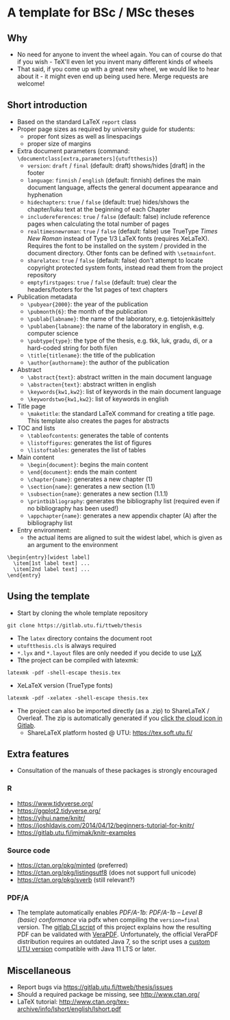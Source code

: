 # A template for BSc / MSc theses

## Why
- No need for anyone to invent the wheel again. You can of course do that
if you wish - TeX'll even let you invent many different kinds of wheels
- That said, if you come up with a great new wheel, we would like to hear about 
it - it might even end up being used here. Merge requests are welcome!

## Short introduction

- Based on the standard LaTeX `report` class
- Proper page sizes as required by university guide for students:
  - proper font sizes as well as linespacings
  - proper size of margins
- Extra document parameters (command: `\documentclass[extra,parameters]{utuftthesis}`)
  - `version`: `draft` / `final` (default: draft) shows/hides [draft] in the footer
  - `language`: `finnish` / `english` (default: finnish) defines the main document
    language, affects the general document appearance and hyphenation
  - `hidechapters`: `true` / `false` (default: true) hides/shows the chapter/luku
    text at the beginning of each Chapter
  - `includereferences`: `true` / `false` (default: false) include reference
    pages when calculating the total number of pages
  - `realtimesnewroman`: `true` / `false` (default: false) use TrueType *Times New Roman*
    instead of Type 1/3 LaTeX fonts (requires XeLaTeX). Requires the font to be installed
    on the system / provided in the document directory. Other fonts can
    be defined with `\setmainfont`.
  - `sharelatex`: `true` / `false` (default: false) don't attempt to locate
    copyright protected system fonts, instead read them from the project
    repository
  - `emptyfirstpages`: `true` / `false` (default: true) clear the headers/footers
    for the 1st pages of text chapters
- Publication metadata
  - `\pubyear{2000}`: the year of the publication
  - `\pubmonth{6}`: the month of the publication
  - `\publab{labname}`: the name of the laboratory, e.g. tietojenkäsittely
  - `\publaben{labname}`: the name of the laboratory in english, e.g. computer science
  - `\pubtype{type}`: the type of the thesis, e.g. tkk, luk, gradu, di, or a hard-coded string for both fi/en
  - `\title{titlename}`: the title of the publication
  - `\author{authorname}`: the author of the publication
- Abstract
  - `\abstract{text}`: abstract written in the main document language
  - `\abstracten{text}`: abstract written in english
  - `\keywords{kw1,kw2}`: list of keywords in the main document language
  - `\keywordstwo{kw1,kw2}`: list of keywords in english
- Title page
  - `\maketitle`: the standard LaTeX command for creating a title page. This template
    also creates the pages for abstracts
- TOC and lists
  - `\tableofcontents`: generates the table of contents
  - `\listoffigures`: generates the list of figures
  - `\listoftables`: generates the list of tables
- Main content
  - `\begin{document}`: begins the main content
  - `\end{document}`: ends the main content
  - `\chapter{name}`: generates a new chapter (1)
  - `\section{name}`: generates a new section (1.1)
  - `\subsection{name}`: generates a new section (1.1.1)
  - `\printbibliography`: generates the bibliography list
    (required even if no bibliography has been used!)
  - `\appchapter{name}`:  generates a new appendix chapter (A) after the bibliography list
- Entry environment:
  - the actual items are aligned to suit the widest label, which is
    given as an argument to the environment
```
\begin{entry}[widest label]
  \item[1st label text] ...
  \item[2nd label text] ...
\end{entry}
```

## Using the template

- Start by cloning the whole template repository
```
git clone https://gitlab.utu.fi/ttweb/thesis
```
- The `latex` directory contains the document root
- `utuftthesis.cls` is always required
- `*.lyx` and `*.layout` files are only needed if you decide to use [LyX](https://www.lyx.org/)
- Tthe project can be compiled with latexmk:
```
latexmk -pdf -shell-escape thesis.tex
```
- XeLaTeX version (TrueType fonts)
```
latexmk -pdf -xelatex -shell-escape thesis.tex
```
- The project can also be imported directly (as a .zip) to ShareLaTeX / Overleaf.
  The zip is automatically generated if you [click the cloud icon in Gitlab](https://gitlab.utu.fi/ttweb/thesis/-/archive/master/thesis-master.zip).
  * ShareLaTeX platform hosted @ UTU: https://tex.soft.utu.fi/


## Extra features
- Consultation of the manuals of these packages is strongly
encouraged 

### R

- https://www.tidyverse.org/
- https://ggplot2.tidyverse.org/
- https://yihui.name/knitr/
- https://joshldavis.com/2014/04/12/beginners-tutorial-for-knitr/
- https://gitlab.utu.fi/jmjmak/knitr-examples

### Source code

- https://ctan.org/pkg/minted (preferred)
- https://ctan.org/pkg/listingsutf8 (does not support full unicode)
- https://ctan.org/pkg/sverb (still relevant?)

### PDF/A

- The template automatically enables
  *PDF/A-1b: PDF/A-1b – Level B (basic) conformance* via pdfx when compiling
  the `version=final` version. The [gitlab CI script](https://gitlab.utu.fi/ttweb/thesis/blob/master/.gitlab-ci.yml) of this project explains
  how the resulting PDF can be validated with [VeraPDF](https://verapdf.org/).
  Unfortunately, the official VeraPDF distribution requires an outdated Java 7,
  so the script uses a [custom UTU version](https://gitlab.utu.fi/jmjmak/veraPDF-apps) compatible with Java 11 LTS or later.

## Miscellaneous
- Report bugs via https://gitlab.utu.fi/ttweb/thesis/issues
- Should a required package be missing, see http://www.ctan.org/ 
- LaTeX tutorial: http://www.ctan.org/tex-archive/info/lshort/english/lshort.pdf
